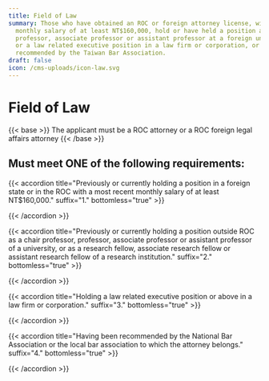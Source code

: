 ```yaml
---
title: Field of Law
summary: Those who have obtained an ROC or foreign attorney license, with a
  monthly salary of at least NT$160,000, hold or have held a position as a
  professor, associate professor or assistant professor at a foreign university,
  or a law related executive position in a law firm or corporation, or have been
  recommended by the Taiwan Bar Association.
draft: false
icon: /cms-uploads/icon-law.svg
---
```

# Field of Law

{{< base >}}
The applicant must be a ROC attorney or a ROC foreign legal affairs attorney
{{< /base >}}

## Must meet **ONE** of the following requirements:

{{< accordion title="Previously or currently holding a position in a foreign state or in the ROC with a most recent monthly salary of at least NT$160,000." suffix="1." bottomless="true" >}}

{{< /accordion >}}

{{< accordion title="Previously or currently holding a position outside ROC as a chair professor, professor, associate professor or assistant professor of a university, or as a research fellow, associate research fellow or assistant research fellow of a research institution." suffix="2." bottomless="true" >}}

{{< /accordion >}}

{{< accordion title="Holding a law related executive position or above in a law firm or corporation." suffix="3." bottomless="true" >}}


{{< /accordion >}}

{{< accordion title="Having been recommended by the National Bar Association or the local bar association to which the attorney belongs." suffix="4." bottomless="true" >}}

{{< /accordion >}}